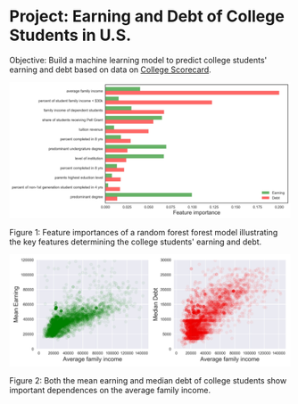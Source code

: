 # Project: Earning and Debt of College Students in U.S.

Objective: 
Build a machine learning model to predict college students' earning and debt based on data on [College Scorecard](https://collegescorecard.ed.gov/data/).

![figure2](figure1.jpg) 

Figure 1: Feature importances of a random forest forest model illustrating the key features determining the college students' earning and debt.

![figure2](figure2.jpg) 

Figure 2: Both the mean earning and median debt of college students show important dependences on the average family income.


